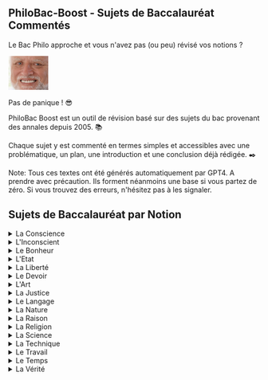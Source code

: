 ## PhiloBac-Boost - Sujets de Baccalauréat Commentés

Le Bac Philo approche et vous n'avez pas (ou peu) révisé vos notions ? 

[<img src="./harold.jpg" width="80"/>](harold.jpg)

Pas de panique ! :sunglasses:

PhiloBac Boost est un outil de révision basé sur des sujets du bac provenant des annales depuis 2005. :books:

Chaque sujet y est commenté en termes simples et accessibles avec une problématique, un plan, une introduction et une conclusion déjà rédigée. :black_nib:

Note: Tous ces textes ont été générés automatiquement par GPT4. A prendre avec précaution. Ils forment néanmoins une base si vous partez de zéro. 
Si vous trouvez des erreurs, n'hésitez pas à les signaler.

  

## Sujets de Baccalauréat par Notion

<details>
  <summary>La Conscience</summary>


  Sujet | Commentaire 
  :---: | :---: 
   "Etre conscient est-ce savoir ?" |  [Explication du sujet](./Conscience/Etre_conscient_est_ce_savoir.md) 
   "La conscience n'est-elle tournée que vers elle même ?" | [Explication du sujet](./Conscience/La_conscience_n_est_elle_tournee_que_vers_elle_meme.md) 
   "La conscience peut-elle être un fardeau ?" | [Explication du sujet](./Conscience/La_conscience_peut_elle_etre_un_fardeau.md)   
  "La conscience peut-elle être un obstacle pour l'action ?" | [Explication du sujet](./Conscience/La_conscience_peut_elle_etre_un_obstacle_pour_l_action.md)
  "Peut-on échapper aux exigences de la conscience ?" | [Explication du sujet](./Conscience/Peut_on_echapper_aux_exigences_de_la_conscience.md)   
   "Peut-on parvenir à une complete conscience de soi ?"| [Explication du sujet](./Conscience/Peut_on_parvenir_a_une_complete_conscience_de_soi.md)   
   "Sommes-nous conscients ou avons-nous à nous rendre conscients ?" | [Explication du sujet](./Conscience/Sommes_nous_conscients_ou_avons_nous_a_nous_rendre_conscients.md)   
   "Suis-je le mieux placé pour me connaître ?" | [Explication du sujet](./Conscience/Suis_je_le_mieux_place_pour_me_connaitre.md)   
   "Faut-il se méfier de sa conscience ?" | [Explication du sujet](./Conscience/faut_il_se_mefier_de_sa_conscience.md)   
   "La conscience de soi est elle une connaissance ?" | [Explication du sujet](./Conscience/la_conscience_de_soi_est_elle_une_connaissance.md)   

</details>

<details>
  <summary>L'Inconscient</summary>


  Sujet | Commentaire 
  :-----------: | :---: 
  "L'hypothèse de l'inconscient est elle nécessaire à la connaissance de soi ?" | [Explication du sujet](./Inconscient/L_hypothese_de_l_inconscient_est_elle_necessaire_a_la_connaissance_de_soi.md)
  "L'idée d'inconscient remet-elle en cause la responsabilité ?" | [Explication du sujet](./Inconscient/L_idee_d_inconscient_remet_elle_en_cause_la_responsabilite.md)
  "L'inconscient_échappe-t'il à toute forme de connaissance ?" | [Explication du sujet](./Inconscient/L_inconscient_echappe_t_il_a_toute_forme_de_connaissance.md)
  "La notion d'inconscient psychique est-elle contradictoire ?" | [Explication du sujet](./Inconscient/La_notion_d_inconscient_psychique_est_elle_contradictoire.md")
  "Peut-on agir inconsciemment ?" | [Explication du sujet](./Inconscient/Peut_on_agir_inconsciemment.md)
  "Peut-on connaître l'inconscient ?" | [Explication du sujet](./Inconscient/Peut_on_connaitre_l_inconscient.md)
  "Peut-on reprocher à un être humain d'être inconscient ?" | [Explication du sujet](./Inconscient/Peut_on_reprocher_a_un_etre_humain_d_etre_inconscient.md)
  "Pourquoi s'intéresser à l'inconscient ?" | [Explication du sujet](./Inconscient/Pourquoi_s_interesser_a_l_inconscient.md)
  "Quelle conception de l'homme l'hypothèse de l'inconscient remet-elle en cause ?" | [Explication du sujet](./Inconscient/Quelle_conception_de_l_homme_l_hypothese_de_l_inconscient_remet.md)
  "L'inconscience est-elle un défaut ?" | [Explication du sujet](./Inconscient/l_inconscience_est_elle_un_defaut.md)

    
</details>

<details>
  <summary>Le Bonheur</summary>

  Sujet | Commentaire 
  :-----------: | :---: 
  "Chercher à être heureux est-ce une quête égoïste ?" | [Explication du sujet](./Bonheur/Chercher_a_etre_heureux_est_ce_une_quete_egoiste.md)
  "Dépend-il de nous d'être heureux ?" | [Explication du sujet](./Bonheur/Depend_il_de_nous_d_etre_heureux.md)
  "Devons-nous rechercher le bonheur ?" | [Explication du sujet](./Bonheur/Devons_nous_rechercher_le_bonheur.md)
  "Faut-il chercher le bonheur à tout prix ?" | [Explication du sujet](./Bonheur/Faut_il_chercher_le_bonheur_a_tout_prix.md)
  "La quête du bonheur est-elle vaine ?" | [Explication du sujet](./Bonheur/La_quete_du_bonheur_est_elle_vaine.md)
  "Le bonheur dépend-il uniquement de nous ?" | [Explication du sujet](./Bonheur/Le_bonheur_depend_il_uniquement_de_nous.md)
   "Le bonheur est-il inaccessible à l'homme ?" | [Explication du sujet](./Bonheur/Le_bonheur_est_il_inaccessible_a_l_homme.md)
  "Le bonheur n'est-il qu'une question de chance ?" | [Explication du sujet](./Bonheur/Le_bonheur_n_est_il_qu_une_question_de_chance.md)
  "Le bonheur n'est-il que dans l'attente du bonheur ?" | [Explication du sujet](./Bonheur/Le_bonheur_n_est_il_que_dans_l_attente_du_bonheur.md)
  "Le bonheur relève-t'il de la satisfaction des désirs ?" | [Explication du sujet](./Bonheur/Le_bonheur_releve_t_il_de_la_satisfaction_des_désirs.md)
  
</details>

<details>  
<summary>L'Etat</summary>

  Sujet | Commentaire 
  :-----------: | :---: 
  "Au nom de quoi peut-on s’opposer à l’État ?" | [Explication du sujet](./Etat/au_nom_de_quoi_opposer_etat.md)
  "Doit-on tout attendre de l’État ?" | [Explication du sujet](./Etat/doit_on_tout_attendre_de_l_etat.md)
  "Le but de l’état est-il de limiter la violence ?" | [Explication du sujet](./Etat/but_etat_limiter_violence.md) 
  "L’État doit-il reconnaître des limites à sa puissance ?" | [Explication du sujet](./Etat/Etat_reconnaitre_limites_puissance.md)
  "Pourquoi respecter l’autorité de l’État ?" | [Explication du sujet](./Etat/pourquoi_respecter_autorite_etat.md)
  "L’État est-il l’ennemi de l’individu ?" | [Explication du sujet](./Etat/Etat_ennemi_individu.md)
  "L’État est-il un mal nécessaire ?" | [Explication du sujet](./Etat/Etat_mal_necessaire.md)
  "Que devons-nous à l’État ?" | [Explication du sujet](./Etat/que_devons_nous_a_l_etat.md)
  "La fonction de l’État est-elle de nous protéger ?" | [Explication du sujet](./Etat/fonction_etat_nous_proteger.md)
  "La force est-elle au fondement de l’État ?" | [Explication du sujet](./Etat/force_fondement_etat.md)

</details>

<details>
<summary>La Liberté</summary>

  Sujet | Commentaire 
  :-----------: | :---: 
  "Être libre, est-ce faire ce que l’on veut ?" | [Explication du sujet](./Liberte/etre_libre_faire_veux.md)
  "À quelles conditions une action est-elle libre ?" | [Explication du sujet](./Liberte/quelles_conditions_action_libre.md)
  "Faut-il toujours défendre la liberté ?" | [Explication du sujet](./Liberte/toujours_defendre_liberte.md) 
  "La liberté est-elle une illusion ?" | [Explication du sujet](./Liberte/liberte_illusion.md)
  "Affirme-t-on sa liberté en refusant toute contrainte ?" | [Explication du sujet](./Liberte/liberte_refus_contrainte.md)
  "Ma liberté n’est-elle que l’ensemble de mes droits ?" | [Explication du sujet](./Liberte/liberte_ensemble_droits.md)
  "Suffit-il de se sentir libre pour l’être ?" | [Explication du sujet](./Liberte/sentir_libre.md)
  "Une contrainte peut-elle être libératrice ?" | [Explication du sujet](./Liberte/contrainte_liberatrice.md)
  "La liberté a-t-elle un prix ?" | [Explication du sujet](./Liberte/liberte_prix.md)
  "La liberté se définit-elle comme un pouvoir de refuser ?" | [Explication du sujet](./Liberte/liberte_pouvoir_refuser.md)
  
</details>

<details>
<summary>Le Devoir</summary> 

Sujet | Commentaire 
  :-----------: | :---: 
  "Pourquoi faire son devoir ?" | [Explication du sujet](./Devoir/Etat_reconnaitre_limites_puissance.md)
  "Peut-on ignorer son devoir ?" | [Explication du sujet](./Devoir/but_etat_limiter_violence.md) 
   "Qu’avons-nous à gagner à faire notre devoir ?" | [Explication du sujet](./Devoir/pourquoi_respecter_autorite_etat.md)
  "Qui peut me dire ce que je dois faire ?" | [Explication du sujet](./Devoir/Etat_ennemi_individu.md)
  "Suffit-il de faire son devoir ?" | [Explication du sujet](./Devoir/Etat_mal_necessaire.md)
  "Peut-on accomplir son devoir sans réfléchir ?" | [Explication du sujet](./Devoir/que_devons_nous_a_l_etat.md)
  "Que risque-t-on à oublier ses devoirs ?" | [Explication du sujet](./Devoir/fonction_etat_nous_proteger.md)
  "Qu’avons-nous à gagner à faire notre devoir ?" | [Explication du sujet](./Devoir/force_fondement_etat.md)
  "La poursuite de l’intérêt général exige-t-elle le sacrifice de l’intérêt particulier ?" | [Explication du sujet](./Devoir/doit_on_tout_attendre_de_l_etat.md)
   "Agir par devoir est-ce agir contre son intérêt ?" | [Explication du sujet](./Devoir/au_nom_de_quoi_opposer_etat.md)
</details>

<details>
<summary>L'Art</summary> 

- coming soon... :hourglass_flowing_sand:
  
</details>

<details>
<summary>La Justice</summary> 

- coming soon... :hourglass_flowing_sand:

</details>

<details>
<summary>Le Langage</summary> 

- coming soon... :hourglass_flowing_sand:

</details>

<details>
<summary>La Nature</summary> 

- coming soon... :hourglass_flowing_sand:
  
</details>

<details>
<summary>La Raison</summary> 

- coming soon... :hourglass_flowing_sand:
  
</details>


<details>
<summary>La Religion</summary> 

- coming soon... :hourglass_flowing_sand:

</details>

<details>
<summary>La Science</summary> 

- coming soon... :hourglass_flowing_sand:

</details>

<details>
<summary>La Technique</summary> 

- coming soon... :hourglass_flowing_sand:
  
</details>

<details>
<summary>Le Travail</summary> 

- coming soon... :hourglass_flowing_sand:
  
</details>

<details>
<summary>Le Temps</summary> 

- coming soon... :hourglass_flowing_sand:
  
</details>

<details>
<summary>La Vérité</summary> 

- coming soon... :hourglass_flowing_sand:

</details>

